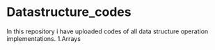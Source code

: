 # Datastructure_codes
In this repository i have uploaded codes of all data structure operation implementations.
1.Arrays
